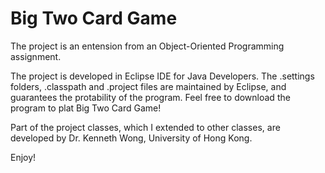 # Big Two Card Game

The project is an entension from an Object-Oriented Programming assignment.

The project is developed in Eclipse IDE for Java Developers. The .settings folders, .classpath and .project files are maintained by Eclipse, and guarantees the protability of the program. Feel free to download the program to plat Big Two Card Game!

Part of the project classes, which I extended to other classes, are developed by Dr. Kenneth Wong, University of Hong Kong.

Enjoy!
